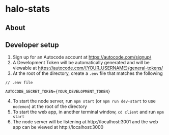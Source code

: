 # halo-stats

## About

## Developer setup

1. Sign up for an Autocode account at https://autocode.com/signup/
2. A Development Token will be automatically generated and will be viewable at https://autocode.com/{YOUR_USERNAME}/general-tokens/
3. At the root of the directory, create a `.env` file that matches the following

```
// .env file

AUTOCODE_SECRET_TOKEN={YOUR_DEVELOPMENT_TOKEN}
```

4. To start the node server, run `npm start` (or `npm run dev-start` to use `nodemon`) at the root of the directory
5. To start the web app, in another terminal window, `cd client` and run `npm start`
6. The node server will be listening at http://localhost:3001 and the web app can be viewed at http://localhost:3000

